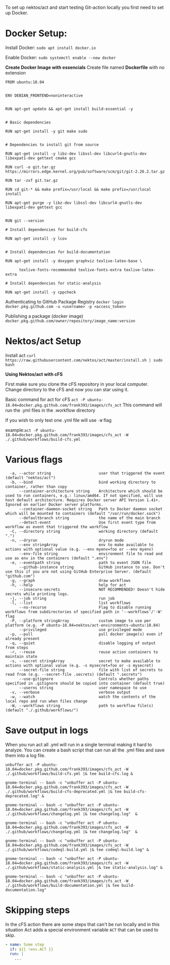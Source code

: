 To set up nektos/act and start testing Git-action locally you first need to set up Docker.

# **Docker Setup:**

Install Docker:
`sudo apt install docker.io`

Enable Docker:
`sudo systemctl enable --now docker`

**Create Docker Image with essencials**
Create file named **Dockerfile** with no extension

```
FROM ubuntu:18.04


ENV DEBIAN_FRONTEND=noninteractive


RUN apt-get update && apt-get install build-essential -y


# Basic dependencies

RUN apt-get install -y git make sudo


# Dependencies to install git from source

RUN apt-get install -y libz-dev libssl-dev libcurl4-gnutls-dev libexpat1-dev gettext cmake gcc

RUN curl -o git.tar.gz https://mirrors.edge.kernel.org/pub/software/scm/git/git-2.26.2.tar.gz

RUN tar -zxf git.tar.gz

RUN cd git-* && make prefix=/usr/local && make prefix=/usr/local install

RUN apt-get purge -y libz-dev libssl-dev libcurl4-gnutls-dev libexpat1-dev gettext gcc


RUN git --version

# Install dependencies for build-cfs

RUN apt-get install -y lcov


# Install dependencies for build-documentation

RUN apt-get install -y doxygen graphviz texlive-latex-base \

      texlive-fonts-recommended texlive-fonts-extra texlive-latex-extra

# Install dependencies for static-analysis

RUN apt-get install -y cppcheck
```

Authenticating to GitHub Package Registry
`docker login docker.pkg.github.com -u <username> -p <access_token>`

Publishing a package (docker image)
`docker.pkg.github.com/owner/repository/image_name:version`

# **Nektos/act Setup**

Install act
`curl https://raw.githubusercontent.com/nektos/act/master/install.sh | sudo bash`



**Using Nektos/act with cFS**

First make sure you clone the cFS repository in your local computer.
Change directory to the cFS and now you can star using it.

Basic command for act for cFS
`act -P ubuntu-18.04=docker.pkg.github.com/frank393/images/cfs_act`
This command will run the .yml files in the .workflow directory

If you wish to only test one .yml file will use `-W` flag

example:`act -P ubuntu-18.04=docker.pkg.github.com/frank393/images/cfs_act -W ./.github/workflows/build-cfs.yml`

# **Various flags**

```
  -a, --actor string                     user that triggered the event (default "nektos/act")
  -b, --bind                             bind working directory to container, rather than copy
      --container-architecture string    Architecture which should be used to run containers, e.g.: linux/amd64. If not specified, will use host default architecture. Requires Docker server API Version 1.41+. Ignored on earlier Docker server platforms.
      --container-daemon-socket string   Path to Docker daemon socket which will be mounted to containers (default "/var/run/docker.sock")
      --defaultbranch string             the name of the main branch
      --detect-event                     Use first event type from workflow as event that triggered the workflow
  -C, --directory string                 working directory (default ".")
  -n, --dryrun                           dryrun mode
      --env stringArray                  env to make available to actions with optional value (e.g. --env myenv=foo or --env myenv)
      --env-file string                  environment file to read and use as env in the containers (default ".env")
  -e, --eventpath string                 path to event JSON file
      --github-instance string           GitHub instance to use. Don't use this if you are not using GitHub Enterprise Server. (default "github.com")
  -g, --graph                            draw workflows
  -h, --help                             help for act
      --insecure-secrets                 NOT RECOMMENDED! Doesn't hide secrets while printing logs.
  -j, --job string                       run job
  -l, --list                             list workflows
      --no-recurse                       Flag to disable running workflows from subdirectories of specified path in '--workflows'/'-W' flag
  -P, --platform stringArray             custom image to use per platform (e.g. -P ubuntu-18.04=nektos/act-environments-ubuntu:18.04)
      --privileged                       use privileged mode
  -p, --pull                             pull docker image(s) even if already present
  -q, --quiet                            disable logging of output from steps
  -r, --reuse                            reuse action containers to maintain state
  -s, --secret stringArray               secret to make available to actions with optional value (e.g. -s mysecret=foo or -s mysecret)
      --secret-file string               file with list of secrets to read from (e.g. --secret-file .secrets) (default ".secrets")
      --use-gitignore                    Controls whether paths specified in .gitignore should be copied into container (default true)
      --userns string                    user namespace to use
  -v, --verbose                          verbose output
  -w, --watch                            watch the contents of the local repo and run when files change
  -W, --workflows string                 path to workflow file(s) (default "./.github/workflows/")
```

# **Save output in logs**

When you run act all .yml will run in a single terminal making it hard to analyze.
You can create a bash script that can run all the .yml files and save them into a log file.

```
unbuffer act -P ubuntu-18.04=docker.pkg.github.com/frank393/images/cfs_act -W ./.github/workflows/build-cfs.yml |& tee build-cfs.log &

gnome-terminal -- bash -c "unbuffer act -P ubuntu-18.04=docker.pkg.github.com/frank393/images/cfs_act -W ./.github/workflows/build-cfs-deprecated.yml |& tee build-cfs-deprecated.log" &

gnome-terminal -- bash -c "unbuffer act -P ubuntu-18.04=docker.pkg.github.com/frank393/images/cfs_act -W ./.github/workflows/changelog.yml |& tee changelog.log"  &

gnome-terminal -- bash -c "unbuffer act -P ubuntu-18.04=docker.pkg.github.com/frank393/images/cfs_act -W ./.github/workflows/changelog.yml |& tee changelog.log"  &

gnome-terminal -- bash -c "unbuffer act -P ubuntu-18.04=docker.pkg.github.com/frank393/images/cfs_act -W ./.github/workflows/codeql-build.yml |& tee codeql-build.log" &

gnome-terminal -- bash -c "unbuffer act -P ubuntu-18.04=docker.pkg.github.com/frank393/images/cfs_act -W ./.github/workflows/static-analysis.yml |& tee static-analysis.log" &

gnome-terminal -- bash -c "unbuffer act -P ubuntu-18.04=docker.pkg.github.com/frank393/images/cfs_act -W ./.github/workflows/build-documentation.yml |& tee build-documentation.log" 
```
# **Skipping steps**

In the cFS action there are some steps that can't be run locally and in this situation Act adds a special environment variable `ACT` that can be used to skip.
```yml
- name: Some step
  if: ${{ !env.ACT }}
  run: |
    ...
```
